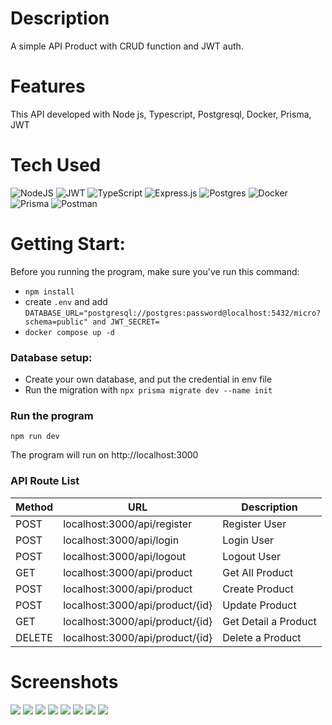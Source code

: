 # Description
A simple API Product with CRUD function and JWT auth.

# Features
This API developed with Node js, Typescript, Postgresql, Docker, Prisma, JWT
 
# Tech Used
 ![NodeJS](https://img.shields.io/badge/node.js-6DA55F?style=for-the-badge&logo=node.js&logoColor=white) ![JWT](https://img.shields.io/badge/JWT-black?style=for-the-badge&logo=JSON%20web%20tokens) ![TypeScript](https://img.shields.io/badge/typescript-%23007ACC.svg?style=for-the-badge&logo=typescript&logoColor=white) ![Express.js](https://img.shields.io/badge/express.js-%23404d59.svg?style=for-the-badge&logo=express&logoColor=%2361DAFB) ![Postgres](https://img.shields.io/badge/postgres-%23316192.svg?style=for-the-badge&logo=postgresql&logoColor=white) ![Docker](https://img.shields.io/badge/docker-%230db7ed.svg?style=for-the-badge&logo=docker&logoColor=white) ![Prisma](https://img.shields.io/badge/Prisma-3982CE?style=for-the-badge&logo=Prisma&logoColor=white) ![Postman](https://img.shields.io/badge/Postman-FF6C37?style=for-the-badge&logo=postman&logoColor=white)
      
# Getting Start:
Before you running the program, make sure you've run this command:
- `npm install`
-  create `.env` and add `DATABASE_URL="postgresql://postgres:password@localhost:5432/micro?schema=public" and JWT_SECRET=`
- `docker compose up -d`

### Database setup:
- Create your own database, and put the credential in env file
- Run the migration with `npx prisma migrate dev --name init`

### Run the program
`npm run dev`

The program will run on http://localhost:3000


### API Route List
| Method | URL | Description |
| ----------- | ----------- | ----------- | 
| POST | localhost:3000/api/register  | Register User |
| POST | localhost:3000/api/login  | Login User |
| POST | localhost:3000/api/logout  | Logout User |
| GET | localhost:3000/api/product  | Get All Product |
| POST | localhost:3000/api/product  | Create Product |
| POST | localhost:3000/api/product/{id}  | Update Product |
| GET | localhost:3000/api/product/{id}  | Get Detail a Product |
| DELETE | localhost:3000/api/product/{id}  | Delete a Product |
 

# Screenshots
 <img src="https://raw.githubusercontent.com/Bayudiartaa/express-ts-product-api/Screenshot 2023-07-01 at 23.40.33 23.43.25.png"> <img src="https://raw.githubusercontent.com/Bayudiartaa/express-ts-product-api/Screenshot 2023-07-01 at 23.15.34.png"> <img src="https://raw.githubusercontent.com/Bayudiartaa/express-ts-product-api/Screenshot 2023-07-01 at 23.19.27.png"> <img src="https://raw.githubusercontent.com/Bayudiartaa/express-ts-product-api/Screenshot 2023-07-01 at 23.16.43 23.43.25.png"> <img src="https://raw.githubusercontent.com/Bayudiartaa/express-ts-product-api/Screenshot 2023-07-01 at 23.16.32.png"> <img src="https://raw.githubusercontent.com/Bayudiartaa/express-ts-product-api/Screenshot 2023-07-01 at 23.17.25.png"> <img src="https://raw.githubusercontent.com/Bayudiartaa/express-ts-product-api/Screenshot 2023-07-01 at 23.17.51.png"> <img src="https://raw.githubusercontent.com/Bayudiartaa/express-ts-product-api/Screenshot 2023-07-01 at 23.19.08.png">
      
<!-- </> with 💛 by readMD (https://readmd.itsvg.in) -->
